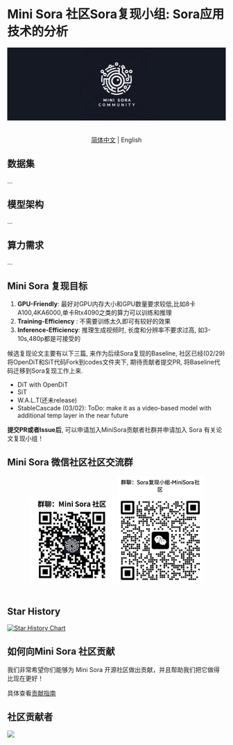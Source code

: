 # Mini Sora 社区Sora复现小组: Sora应用技术的分析
<!-- 
## Replication Group of Mini Sora

Welcome everyone to join the replication group! 

Please check out the latest updates and relevant materials on https://github.com/mini-sora/. 

Currently, the selected baseline papers for replication are **OpenDiT**(02/29), **SiT**(02/29), and **W.A.L.T**(after codes are released). 

Feel free to contribute with other improvements to replicate Sora.
-->
<div align="center">

<img src="../assets/logo.jpg" width="600"/>
  <div>&nbsp;</div>
  <div align="center">
  </div>
</div>

<div align="center">

[简体中文]([./README.md](./README.md)) | English

</div>

## 数据集

...

## 模型架构

...

## 算力需求

...

## Mini Sora 复现目标

1. **GPU-Friendly**: 最好对GPU内存大小和GPU数量要求较低,比如8卡A100,4KA6000,单卡Rtx4090之类的算力可以训练和推理
2. **Training-Efficiency** : 不需要训练太久即可有较好的效果
3. **Inference-Efficiency**: 推理生成视频时, 长度和分辨率不要求过高, 如3-10s,480p都是可接受的

候选复现论文主要有以下三篇, 来作为后续Sora复现的Baseline, 社区已经(02/29)将OpenDiT和SiT代码Fork到codes文件夹下, 期待贡献者提交PR, 将Baseline代码迁移到Sora复现工作上来.

- DiT with OpenDiT
- SiT
- W.A.L.T(还未release)
- StableCascade (03/02): ToDo: make it as a video-based model with additional temp layer in the near future

**提交PR或者Issue后**, 可以申请加入MiniSora贡献者社群并申请加入 Sora 有关论文复现小组！
<!-- 
<div align="center">

<img src="assets/sora-reproduce.png" width="200"/>
  <div>&nbsp;</div>
  <div align="center">
  </div>
</div>
-->

## Mini Sora 微信社区社区交流群

<div align="center">

<img src="../assets/qrcode.png" width="200"/>
<img src="../assets/sora-reproduce.png" width="200"/>
  <div>&nbsp;</div>
  <div align="center">
  </div>
</div>

## Star History

[![Star History Chart](https://api.star-history.com/svg?repos=mini-sora/minisora&type=Date)](https://star-history.com/#mini-sora/minisora&Date)

## 如何向Mini Sora 社区贡献

我们非常希望你们能够为 Mini Sora 开源社区做出贡献，并且帮助我们把它做得比现在更好！

具体查看[贡献指南](../docs/CONTRIBUTING.md)

## 社区贡献者

<!-- readme: collaborators,contributors -start -->

<!-- readme: collaborators,contributors -end -->

<a href="https://github.com/mini-sora/minisora/graphs/contributors">
  <img src="https://contrib.rocks/image?repo=mini-sora/minisora" />
</a>

